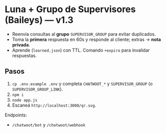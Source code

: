 # Luna + Grupo de Supervisores (Baileys) — v1.3

- Reenvía consultas al **grupo** `SUPERVISOR_GROUP` para evitar duplicados.
- Toma la **primera** respuesta en 60s y responde al cliente; extras → **nota privada**.
- Aprende (`learned.json`) con TTL. Comando `+expiro` para invalidar respuestas.

## Pasos
1) `cp .env.example .env` y completa `CHATWOOT_*` y `SUPERVISOR_GROUP` (o `SUPERVISOR_GROUP_LINK`).
2) `npm i`
3) `node app.js`
4) Escaneá `http://localhost:3000/qr.svg`.

Endpoints:
- `/chatwoot/bot` y `/chatwoot/webhook`
